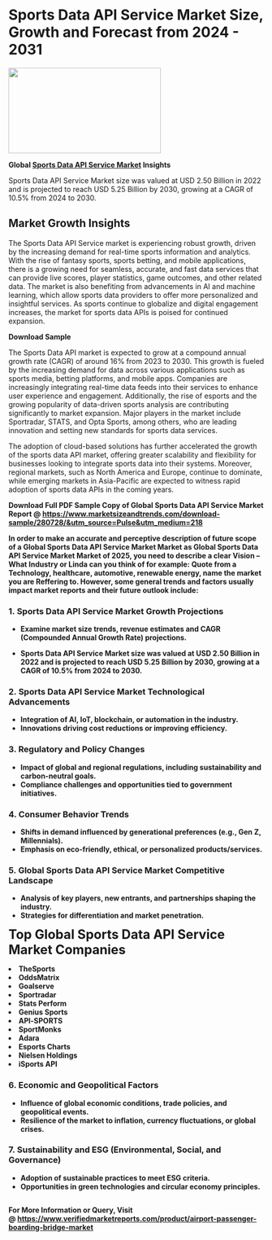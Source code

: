 <H1>Sports Data API Service Market Size, Growth and Forecast from 2024 - 2031</H1><img class="aligncenter size-medium wp-image-584254" src="https://thirdeyenews.in/wp-content/uploads/2024/09/Global-Market-Research-300x168.jpeg" alt="" width="300" height="168" /><p><strong>Global&nbsp;<a href="https://www.marketsizeandtrends.com/download-sample/280728/&amp;utm_source=Pulse&amp;utm_medium=218">Sports Data API Service Market</a> Insights</strong></p><p>Sports Data API Service Market size was valued at USD 2.50 Billion in 2022 and is projected to reach USD 5.25 Billion by 2030, growing at a CAGR of 10.5% from 2024 to 2030.</p><p><h2>Market Growth Insights</h2> <p>The Sports Data API Service market is experiencing robust growth, driven by the increasing demand for real-time sports information and analytics. With the rise of fantasy sports, sports betting, and mobile applications, there is a growing need for seamless, accurate, and fast data services that can provide live scores, player statistics, game outcomes, and other related data. The market is also benefiting from advancements in AI and machine learning, which allow sports data providers to offer more personalized and insightful services. As sports continue to globalize and digital engagement increases, the market for sports data APIs is poised for continued expansion.</p> <p><strong>Download Sample</strong></p> <p>The Sports Data API market is expected to grow at a compound annual growth rate (CAGR) of around 16% from 2023 to 2030. This growth is fueled by the increasing demand for data across various applications such as sports media, betting platforms, and mobile apps. Companies are increasingly integrating real-time data feeds into their services to enhance user experience and engagement. Additionally, the rise of esports and the growing popularity of data-driven sports analysis are contributing significantly to market expansion. Major players in the market include Sportradar, STATS, and Opta Sports, among others, who are leading innovation and setting new standards for sports data services. <p>The adoption of cloud-based solutions has further accelerated the growth of the sports data API market, offering greater scalability and flexibility for businesses looking to integrate sports data into their systems. Moreover, regional markets, such as North America and Europe, continue to dominate, while emerging markets in Asia-Pacific are expected to witness rapid adoption of sports data APIs in the coming years.</p> <p><strong></p><p><span class=""><strong>Download Full PDF Sample Copy of Global Sports Data API Service Market Report</strong> @ <a href="https://www.marketsizeandtrends.com/download-sample/280728/&amp;utm_source=Pulse&amp;utm_medium=218" target="_blank">https://www.marketsizeandtrends.com/download-sample/280728/&amp;utm_source=Pulse&amp;utm_medium=218</a></span></p><p>In order to make an accurate and perceptive description of future scope of a Global&nbsp;Sports Data API Service Market Market as Global&nbsp;Sports Data API Service Market Market of 2025, you need to describe a clear Vision &ndash; What Industry or Linda can you think of for example: Quote from a Technology, healthcare, automotive, renewable energy, name the market you are Reffering to. However, some general trends and factors usually impact market reports and their future outlook include:</p><h3>1.&nbsp;<strong>Sports Data API Service Market Growth Projections</strong></h3><ul><li>Examine market size trends, revenue estimates and CAGR (Compounded Annual Growth Rate) projections.</li><li><p>Sports Data API Service Market size was valued at USD 2.50 Billion in 2022 and is projected to reach USD 5.25 Billion by 2030, growing at a CAGR of 10.5% from 2024 to 2030.</p></li></ul><h3>2.&nbsp;<strong>Sports Data API Service Market Technological Advancements</strong></h3><ul><li>Integration of AI, IoT, blockchain, or automation in the industry.</li><li>Innovations driving cost reductions or improving efficiency.</li></ul><h3>3.&nbsp;<strong>Regulatory and Policy Changes</strong></h3><ul><li>Impact of global and regional regulations, including sustainability and carbon-neutral goals.</li><li>Compliance challenges and opportunities tied to government initiatives.</li></ul><h3>4.&nbsp;<strong>Consumer Behavior Trends</strong></h3><ul><li>Shifts in demand influenced by generational preferences (e.g., Gen Z, Millennials).</li><li>Emphasis on eco-friendly, ethical, or personalized products/services.</li></ul><h3>5.&nbsp;<strong>Global Sports Data API Service Market Competitive Landscape</strong></h3><ul><li>Analysis of key players, new entrants, and partnerships shaping the industry.</li><li>Strategies for differentiation and market penetration.</li></ul><p data-pm-slice="1 1 []"><span style="color: inherit; font-family: inherit; font-size: 25px;">Top Global Sports Data API Service Market Companies</span></p><div class="" data-test-id=""><p><li>TheSports</li><li> OddsMatrix</li><li> Goalserve</li><li> Sportradar</li><li> Stats Perform</li><li> Genius Sports</li><li> APl-SPORTS</li><li> SportMonks</li><li> Adara</li><li> Esports Charts</li><li> Nielsen Holdings</li><li> iSports API</li></p></div><h3>6.&nbsp;<strong>Economic and Geopolitical Factors</strong></h3><ul><li>Influence of global economic conditions, trade policies, and geopolitical events.</li><li>Resilience of the market to inflation, currency fluctuations, or global crises.</li></ul><h3>7.&nbsp;<strong>Sustainability and ESG (Environmental, Social, and Governance)</strong></h3><ul><li>Adoption of sustainable practices to meet ESG criteria.</li><li>Opportunities in green technologies and circular economy principles.</li></ul><h2><strong style="font-size: 14px;">For More Information or Query, Visit @&nbsp;</strong><a style="background-color: #ffffff; font-size: 14px;" href="https://www.marketsizeandtrends.com/report/sports-data-api-service-market/" target="_blank">https://www.verifiedmarketreports.com/product/airport-passenger-boarding-bridge-market</a></h2>
